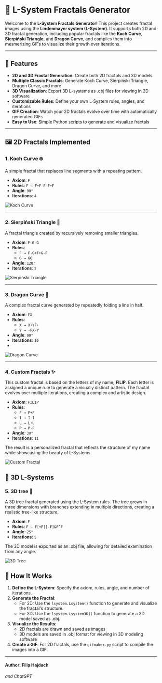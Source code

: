 # 🌿 L-System Fractals Generator

Welcome to the **L-System Fractals Generator**! This project creates fractal images using the **Lindenmayer system (L-System)**. It supports both 2D and 3D fractal generation, including popular fractals like the **Koch Curve**, **Sierpiński Triangle**, and **Dragon Curve**, and compiles them into mesmerizing GIFs to visualize their growth over iterations.

---

## 🌟 Features

- **2D and 3D Fractal Generation**: Create both 2D fractals and 3D models
- **Multiple Classic Fractals**: Generate Koch Curve, Sierpiński Triangle, Dragon Curve, and more
- **3D Visualization**: Export 3D L-systems as .obj files for viewing in 3D software
- **Customizable Rules**: Define your own L-System rules, angles, and iterations
- **GIF Creation**: Watch your 2D fractals evolve over time with automatically generated GIFs
- **Easy to Use**: Simple Python scripts to generate and visualize fractals

---

## 🖼️ 2D Fractals Implemented

### 1. **Koch Curve** ❄️
A simple fractal that replaces line segments with a repeating pattern.
- **Axiom**: `F`
- **Rules**: `F → F+F-F-F+F`
- **Angle**: `90°`
- **Iterations**: `4`

![Koch Curve](gif/koch_curve.gif)

---

### 2. **Sierpiński Triangle** 🔺
A fractal triangle created by recursively removing smaller triangles.
- **Axiom**: `F-G-G`
- **Rules**:
  - `F → F-G+F+G-F`
  - `G → GG`
- **Angle**: `120°`
- **Iterations**: `5`

![Sierpiński Triangle](gif/sierpinski_triangle.gif)

---

### 3. **Dragon Curve** 🐉
A complex fractal curve generated by repeatedly folding a line in half.

- **Axiom**: `FX`
- **Rules**:
  - `X → X+YF+`
  - `Y → -FX-Y`
- **Angle**: `90°`
- **Iterations**: `10`
- 
![Dragon Curve](gif/dragon_curve.gif)

---

### 4. **Custom Fractals** ✨
This custom fractal is based on the letters of my name, **FILIP**. Each letter is assigned a unique rule to generate a visually distinct pattern. The fractal evolves over multiple iterations, creating a complex and artistic design.

- **Axiom**: `FILIP`
- **Rules**:
  - `F → F+F`
  - `I → I-I`
  - `L → L+L`
  - `P → P-F`
- **Angle**: `30°`
- **Iterations**: `11`

The result is a personalized fractal that reflects the structure of my name while showcasing the beauty of L-Systems.

![Custom Fractal](gif/filip_lsystem.gif)

## 🌲 3D L-Systems

### 5. **3D tree** 🌌
A 3D tree fractal generated using the L-System rules. The tree grows in three dimensions with branches extending in multiple directions, creating a realistic tree-like structure.

- **Axiom**: `F`
- **Rules**: `F → F[+F][-F]&F^F`
- **Angle**: `25°`
- **Iterations**: `5`

The 3D model is exported as an .obj file, allowing for detailed examination from any angle.

![3D Tree](img/3Dtree.png)

## 🚀 How It Works

1. **Define the L-System**: Specify the axiom, rules, angle, and number of iterations.
2. **Generate the Fractal**: 
   - For 2D: Use the `lsystem.Lsystem()` function to generate and visualize the fractal's structure.
   - For 3D: Use the `lsystem.Lsystem3D()` function to generate a 3D model saved as .obj.
3. **Visualize the Results**: 
   - 2D fractals are drawn and saved as images
   - 3D models are saved in .obj format for viewing in 3D modeling software
4. **Create a GIF**: For 2D fractals, use the `gifmaker.py` script to compile the images into a GIF.

---
#### Author: Filip Hajduch
###### and ChatGPT